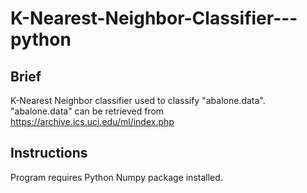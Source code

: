 # K-Nearest-Neighbor-Classifier---python

## Brief
K-Nearest Neighbor classifier used to classify "abalone.data".
"abalone.data" can be retrieved from https://archive.ics.uci.edu/ml/index.php

## Instructions
Program requires Python Numpy package installed.
